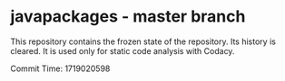 # javapackages - master branch

This repository contains the frozen state of the repository.
Its history is cleared. It is used only for static code
analysis with Codacy.

Commit Time: 1719020598